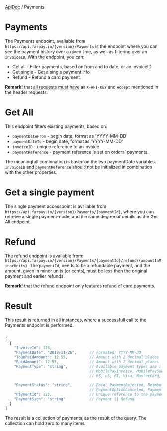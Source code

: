 [ApiDoc](../Readme) / Payments

# Payments

The Payments endpoint, available from `https://api.farpay.io/{version}/Payments` is the endpoint where you can see the payment history over a given time, as well as filtering over an `invoiceID`.
With the endpoint, you can:
* Get all - Filter payments, based on from and to date, or an invoiceID
* Get single - Get a single payment info
* Refund - Refund a card payment.

**Remark!** that [all requests must have](../Common/Readme) an `X-API-KEY` and `Accept` mentioned in the header requests.

# Get All 
This endpoint filters existing payments, based on:
* `paymentDateFrom` - begin date, format as 'YYYY-MM-DD'
* `paymentDateTo` - begin date, format as 'YYYY-MM-DD'
* `invoiceID` - unique reference to an invoice
* `paymentReference` - payment reference is set on orders' payments.

The meaningfull combination is based on the two paymentDate variables. `invoiceID` and `paymentReference` should not be initialized in combination with the other properties.

# Get a single payment 

The single payment accesspoint is available from `https://api.farpay.io/{version}/Payments/{paymentId}`, where you can retreive a single payment-node, and the same degree of details as the Get All endpoint.

# Refund
The refund endpoint is available from: `https://api.farpay.io/{version}/Payments/{paymentId}/refund/{amountInMinorUnits}`.
The `paymentId`, needs to be a refundable payment, and the amount, given in minor units (or cents), must be less then the original payment and earlier refunds.

**Remark!** that the refund endpoint only features refund of card payments.

# Result
This result is returned in all instances, where a successfull call to the Payments endpoint is performed.

````Javascript

[
  {
    "InvoiceId": 123,
    "PaymentDate": "2018-11-26",      // Formated: YYYY-MM-DD
    "ToBePaidAmount": 12.55,          // Amount with 2 decimal places
    "PaidAmount": 12.55,              // Amount with 2 decimal places
    "PaymentType": "string",          // Available payment types are : 
                                      // MobilePayInvoice, MobilePaySubscriptions, 
                                      // BS, LS, FI, Visa, MasterCard, Dankort
    
    "PaymentStatus": "string",        // Paid, PaymentRejected, ReimbursedByBank,
                                      // PaymentOptionCanceled, PaymentFailed
    "PaymentId": 123,                 // Unique reference to the payment.
    "PaymentSign": "string"           // Payment || Refund
  }
]

````

The result is a collection of payments, as the result of the query. The collection can hold zero to many items.

